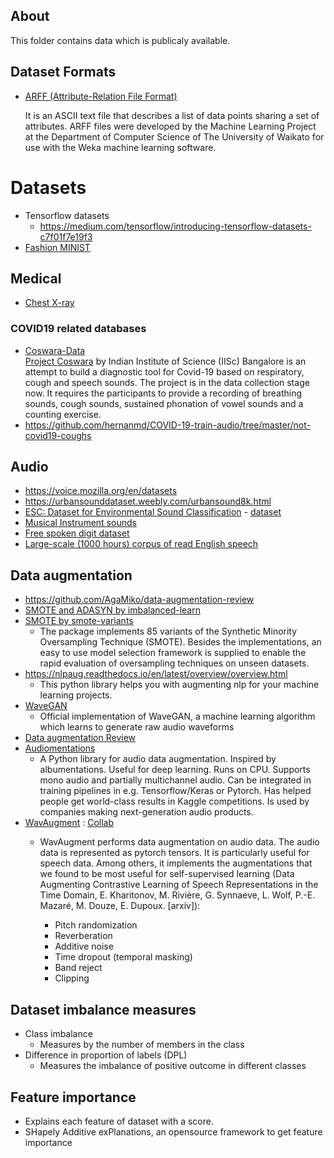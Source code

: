 ## About
This folder contains data which is publicaly available.


## Dataset Formats
 + [ARFF (Attribute-Relation File Format)](https://www.cs.waikato.ac.nz/ml/weka/arff.html)  
 
   It is an ASCII text file that describes a list of data points sharing a set of attributes. ARFF files were developed by the Machine Learning Project at the
   Department of Computer Science of The University of Waikato for use with the Weka machine learning software.

# Datasets

* Tensorflow datasets
   - https://medium.com/tensorflow/introducing-tensorflow-datasets-c7f01f7e19f3
* [Fashion MINIST](https://github.com/zalandoresearch/fashion-mnist)  

## Medical
 * [Chest X-ray](https://arxiv.org/abs/1705.02315)

### COVID19 related databases
 * [Coswara-Data](https://github.com/iiscleap/Coswara-Data)  
    [Project Coswara](https://coswara.iisc.ac.in/) by Indian Institute of Science (IISc) Bangalore is an attempt to build a diagnostic tool for Covid-19 based on respiratory, cough and speech sounds.
    The project is in the data collection stage now. It requires the participants to provide a recording of breathing sounds, cough sounds, sustained phonation of vowel
    sounds and a counting exercise.
 * https://github.com/hernanmd/COVID-19-train-audio/tree/master/not-covid19-coughs
## Audio
 * https://voice.mozilla.org/en/datasets
 * https://urbansounddataset.weebly.com/urbansound8k.html 
 * [ESC: Dataset for Environmental Sound Classification](https://dl.acm.org/doi/abs/10.1145/2733373.2806390) - [dataset](https://github.com/karolpiczak/ESC-50)  
 * [Musical Instrument sounds](https://github.com/seth814/Audio-Classification/tree/master/wavfiles)
 * [Free spoken digit dataset](https://github.com/Jakobovski/free-spoken-digit-dataset)
 * [Large-scale (1000 hours) corpus of read English speech](https://www.openslr.org/12/)
 
 
 ## Data augmentation
  * https://github.com/AgaMiko/data-augmentation-review
  * [SMOTE and ADASYN by imbalanced-learn](https://imbalanced-learn.org/stable/over_sampling.html)
  * [SMOTE by smote-variants](https://pypi.org/project/smote-variants/)
     - The package implements 85 variants of the Synthetic Minority Oversampling Technique (SMOTE). Besides the implementations,
       an easy to use model selection framework is supplied to enable the rapid evaluation of oversampling techniques on unseen datasets.
  * https://nlpaug.readthedocs.io/en/latest/overview/overview.html
    - This python library helps you with augmenting nlp for your machine learning projects.
  * [WaveGAN](https://github.com/chrisdonahue/wavegan)
    - Official implementation of WaveGAN, a machine learning algorithm which learns to generate raw audio waveforms
  * [Data augmentation Review](https://github.com/AgaMiko/data-augmentation-review)  
  * [Audiomentations](https://github.com/iver56/audiomentations)
    - A Python library for audio data augmentation. Inspired by albumentations. Useful for deep learning. Runs on CPU. 
      Supports mono audio and partially multichannel audio. Can be integrated in training pipelines in e.g. Tensorflow/Keras or Pytorch. 
      Has helped people get world-class results in Kaggle competitions. Is used by companies making next-generation audio products.
  * [WavAugment](https://github.com/facebookresearch/WavAugment) : [Collab](https://colab.research.google.com/github/facebookresearch/WavAugment/blob/master/examples/python/WavAugment_walkthrough.ipynb#scrollTo=hp2DDt_aKOmB)
     - WavAugment performs data augmentation on audio data. The audio data is represented as pytorch tensors.
       It is particularly useful for speech data. Among others, it implements the augmentations that we found to be most useful
       for self-supervised learning (Data Augmenting Contrastive Learning of Speech Representations in the Time Domain, E. Kharitonov, M. Rivière, G. Synnaeve,
       L. Wolf, P.-E. Mazaré, M. Douze, E. Dupoux. [arxiv]):

       + Pitch randomization
       + Reverberation
       + Additive noise
       + Time dropout (temporal masking)
       + Band reject
       + Clipping

## Dataset imbalance measures
 * Class imbalance
   - Measures by the number of members in the class
 * Difference in proportion of labels (DPL)
   - Measures the imbalance of positive outcome in different classes  

## Feature importance
 * Explains each feature of dataset with a score.
 * SHapely Additive exPlanations, an opensource framework to get feature importance
     
